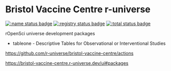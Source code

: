 # Bristol Vaccine Centre r-universe

[![:name status badge](https://bristol-vaccine-centre.r-universe.dev/badges/:name)](https://bristol-vaccine-centre.r-universe.dev)
[![:registry status badge](https://bristol-vaccine-centre.r-universe.dev/badges/:registry)](https://bristol-vaccine-centre.r-universe.dev)
[![:total status badge](https://bristol-vaccine-centre.r-universe.dev/badges/:total)](https://bristol-vaccine-centre.r-universe.dev)

rOpenSci universe development packages

* tableone - Descriptive Tables for Observational or Interventional Studies

https://github.com/r-universe/bristol-vaccine-centre/actions

https://bristol-vaccine-centre.r-universe.dev/ui#packages
